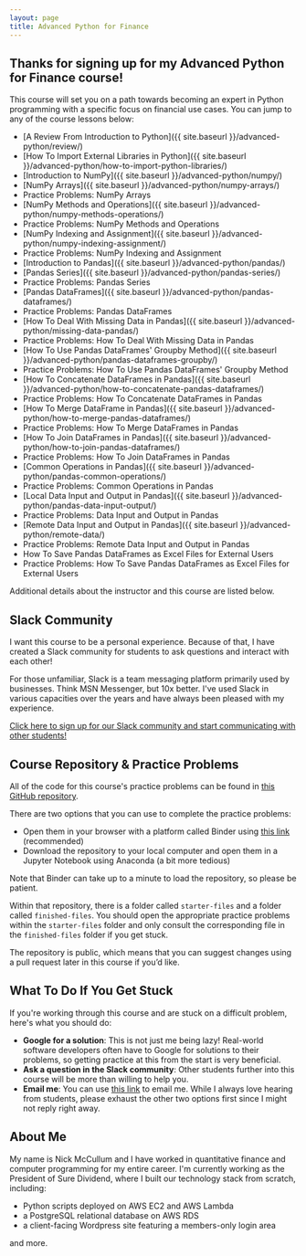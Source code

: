 ```yaml
---
layout: page
title: Advanced Python for Finance
---
```


## Thanks for signing up for my Advanced Python for Finance course!

This course will set you on a path towards becoming an expert in Python programming with a specific focus on financial use cases. You can jump to any of the course lessons below:

* [A Review From Introduction to Python]({{ site.baseurl }}/advanced-python/review/)
* [How To Import External Libraries in Python]({{ site.baseurl }}/advanced-python/how-to-import-python-libraries/)
* [Introduction to NumPy]({{ site.baseurl }}/advanced-python/numpy/)
* [NumPy Arrays]({{ site.baseurl }}/advanced-python/numpy-arrays/)
* Practice Problems: NumPy Arrays
* [NumPy Methods and Operations]({{ site.baseurl }}/advanced-python/numpy-methods-operations/)
* Practice Problems: NumPy Methods and Operations
* [NumPy Indexing and Assignment]({{ site.baseurl }}/advanced-python/numpy-indexing-assignment/)
* Practice Problems: NumPy Indexing and Assignment
* [Introduction to Pandas]({{ site.baseurl }}/advanced-python/pandas/)
* [Pandas Series]({{ site.baseurl }}/advanced-python/pandas-series/)
* Practice Problems: Pandas Series
* [Pandas DataFrames]({{ site.baseurl }}/advanced-python/pandas-dataframes/)
* Practice Problems: Pandas DataFrames
* [How To Deal With Missing Data in Pandas]({{ site.baseurl }}/advanced-python/missing-data-pandas/)
* Practice Problems: How To Deal With Missing Data in Pandas
* [How To Use Pandas DataFrames' Groupby Method]({{ site.baseurl }}/advanced-python/pandas-dataframes-groupby/)
* Practice Problems: How To Use Pandas DataFrames' Groupby Method
* [How To Concatenate DataFrames in Pandas]({{ site.baseurl }}/advanced-python/how-to-concatenate-pandas-dataframes/)
* Practice Problems: How To Concatenate DataFrames in Pandas
* [How To Merge DataFrame in Pandas]({{ site.baseurl }}/advanced-python/how-to-merge-pandas-dataframes/)
* Practice Problems: How To Merge DataFrames in Pandas
* [How To Join DataFrames in Pandas]({{ site.baseurl }}/advanced-python/how-to-join-pandas-dataframes/)
* Practice Problems: How To Join DataFrames in Pandas
* [Common Operations in Pandas]({{ site.baseurl }}/advanced-python/pandas-common-operations/)
* Practice Problems: Common Operations in Pandas
* [Local Data Input and Output in Pandas]({{ site.baseurl }}/advanced-python/pandas-data-input-output/)
* Practice Problems: Data Input and Output in Pandas
* [Remote Data Input and Output in Pandas]({{ site.baseurl }}/advanced-python/remote-data/)
* Practice Problems: Remote Data Input and Output in Pandas
* How To Save Pandas DataFrames as Excel Files for External Users
* Practice Problems: How To Save Pandas DataFrames as Excel Files for External Users

Additional details about the instructor and this course are listed below.

## Slack Community

I want this course to be a personal experience. Because of that, I have created a Slack community for students to ask questions and interact with each other!

For those unfamiliar, Slack is a team messaging platform primarily used by businesses. Think MSN Messenger, but 10x better. I've used Slack in various capacities over the years and have always been pleased with my experience. 

[Click here to sign up for our Slack community and start communicating with other students!](https://join.slack.com/t/nickmccullumscourses/shared_invite/zt-d9bj9yus-rkbkJNaDEEhYCXD8A4zkTw)

## Course Repository & Practice Problems

All of the code for this course's practice problems can be found in [this GitHub repository](https://github.com/nicholasmccullum/learn-python).

There are two options that you can use to complete the practice problems:

* Open them in your browser with a platform called Binder using [this link](https://mybinder.org/v2/gh/nicholasmccullum/learn-python/master) (recommended)
* Download the repository to your local computer and open them in a Jupyter Notebook using Anaconda (a bit more tedious)

Note that Binder can take up to a minute to load the repository, so please be patient. 

Within that repository, there is a folder called `starter-files` and a folder called `finished-files`. You should open the appropriate practice problems within the `starter-files` folder and only consult the corresponding file in the `finished-files` folder if you get stuck.

The repository is public, which means that you can suggest changes using a pull request later in this course if you’d like. 

## What To Do If You Get Stuck

If you're working through this course and are stuck on a difficult problem, here's what you should do:

* __Google for a solution__: This is not just me being lazy! Real-world software developers often have to Google for solutions to their problems, so getting practice at this from the start is very beneficial.
* __Ask a question in the Slack community__: Other students further into this course will be more than willing to help you.
* __Email me__: You can use [this link](mailto:nicholasmccullum@gmail.com) to email me. While I always love hearing from students, please exhaust the other two options first since I might not reply right away.

## About Me

My name is Nick McCullum and I have worked in quantitative finance and computer programming for my entire career. I'm currently working as the President of Sure Dividend, where I built our technology stack from scratch, including:

* Python scripts deployed on AWS EC2 and AWS Lambda
* a PostgreSQL relational database on AWS RDS 
* a client-facing Wordpress site featuring a members-only login area

and more.
